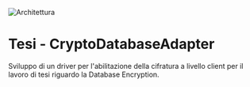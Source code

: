 ![Architettura](https://user-images.githubusercontent.com/56482293/119386075-5675b300-bcc7-11eb-84bb-388917f01ea2.jpg)
# Tesi - CryptoDatabaseAdapter
Sviluppo di un driver per l'abilitazione della cifratura a livello client per il lavoro di tesi riguardo la Database Encryption.

